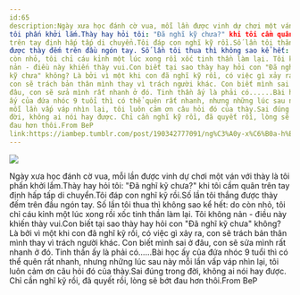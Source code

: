 ```yaml
---
id:65
description:Ngày xưa học đánh cờ vua, mỗi lần được vinh dự chơi một ván với thày là
tôi phấn khởi lắm.Thày hay hỏi tôi: "Đã nghĩ kỹ chưa?" khi tôi cầm quân
trên tay định hấp tấp di chuyển.Tôi đáp con nghĩ kỹ rồi.Số lần tôi thắng
được thày đếm trên đầu ngón tay. Số lần tôi thua thì không sao kể hết: do
còn nhỏ, tôi chỉ cáu kỉnh một lúc xong rồi xốc tinh thần làm lại. Tôi không
nản - điều này khiến thày vui.Con biết tại sao thày hay hỏi con "Đã nghĩ
kỹ chưa" không? Là bởi vì một khi con đã nghĩ kỹ rồi, có việc gì xảy ra,
con sẽ trách bản thân mình thay vì trách người khác. Con biết mình sai ở
đâu, con sẽ sửa mình rất nhanh ở đó. Tinh thần ấy là phải có......Bài học
ấy của đứa nhóc 9 tuổi thì có thể quên rất nhanh, nhưng những lúc sau này
mỗi lần vấp váp nhìn lại, tôi luôn cảm ơn câu hỏi đó của thày.Sai đúng trong
đời, không ai nói hay được. Chỉ cần nghĩ kỹ rồi, đã quyết rồi, lòng sẽ bớt
đau hơn thôi.From BeP
link:https://iambep.tumblr.com/post/190342777091/ng%C3%A0y-x%C6%B0a-h%E1%BB%8Dc-%C4%91%C3%A1nh-c%E1%BB%9D-vua-m%E1%BB%97i-l%E1%BA%A7n-%C4%91%C6%B0%E1%BB%A3c-vinh-d%E1%BB%B1
---
```


![](https://64.media.tumblr.com/48c059ef87b82f0268a424c5d1420385/6e1ebefbbc084268-7b/s1280x1920/ca4d050e2f4152c93cad474a7e881ccc047f1ae7.jpg)

Ngày xưa học đánh cờ vua, mỗi lần được vinh dự chơi một ván với thày là
tôi phấn khởi lắm.Thày hay hỏi tôi: "Đã nghĩ kỹ chưa?" khi tôi cầm quân
trên tay định hấp tấp di chuyển.Tôi đáp con nghĩ kỹ rồi.Số lần tôi thắng
được thày đếm trên đầu ngón tay. Số lần tôi thua thì không sao kể hết: do
còn nhỏ, tôi chỉ cáu kỉnh một lúc xong rồi xốc tinh thần làm lại. Tôi không
nản - điều này khiến thày vui.Con biết tại sao thày hay hỏi con "Đã nghĩ
kỹ chưa" không? Là bởi vì một khi con đã nghĩ kỹ rồi, có việc gì xảy ra,
con sẽ trách bản thân mình thay vì trách người khác. Con biết mình sai ở
đâu, con sẽ sửa mình rất nhanh ở đó. Tinh thần ấy là phải có......Bài học
ấy của đứa nhóc 9 tuổi thì có thể quên rất nhanh, nhưng những lúc sau này
mỗi lần vấp váp nhìn lại, tôi luôn cảm ơn câu hỏi đó của thày.Sai đúng trong
đời, không ai nói hay được. Chỉ cần nghĩ kỹ rồi, đã quyết rồi, lòng sẽ bớt
đau hơn thôi.From BeP